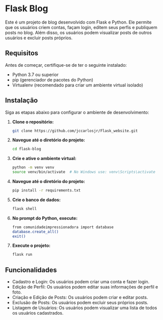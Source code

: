 # Flask Blog

Este é um projeto de blog desenvolvido com Flask e Python. Ele permite que os usuários criem contas, façam login, editem seus perfis e publiquem posts no blog. Além disso, os usuários podem visualizar posts de outros usuários e excluir posts próprios.

## Requisitos

Antes de começar, certifique-se de ter o seguinte instalado:

- Python 3.7 ou superior
- pip (gerenciador de pacotes do Python)
- Virtualenv (recomendado para criar um ambiente virtual isolado)

## Instalação

Siga as etapas abaixo para configurar o ambiente de desenvolvimento:

1. **Clone o repositório:**

   ```bash
   git clone https://github.com/jccarlosjr/Flask_website.git

2. **Navegue até o diretório do projeto:**

   ```bash
   cd flask-blog

3. **Crie e ative o ambiente virtual:**

   ```bash
   python -m venv venv
   source venv/bin/activate  # No Windows use: venv\Scripts\activate

4. **Navegue até o diretório do projeto:**

   ```bash
   pip install -r requirements.txt

5. **Crie o banco de dados:**

   ```bash
   flask shell

6. **No prompt do Python, execute:**

   ```bash
   from comunidadeimpressionadora import database
   database.create_all()
   exit()


6. **Execute o projeto:**

   ```bash
   flask run

## Funcionalidades

- Cadastro e Login: Os usuários podem criar uma conta e fazer login.
- Edição de Perfil: Os usuários podem editar suas informações de perfil e foto.
- Criação e Edição de Posts: Os usuários podem criar e editar posts.
- Exclusão de Posts: Os usuários podem excluir seus próprios posts.
- Listagem de Usuários: Os usuários podem visualizar uma lista de todos os usuários cadastrados.
